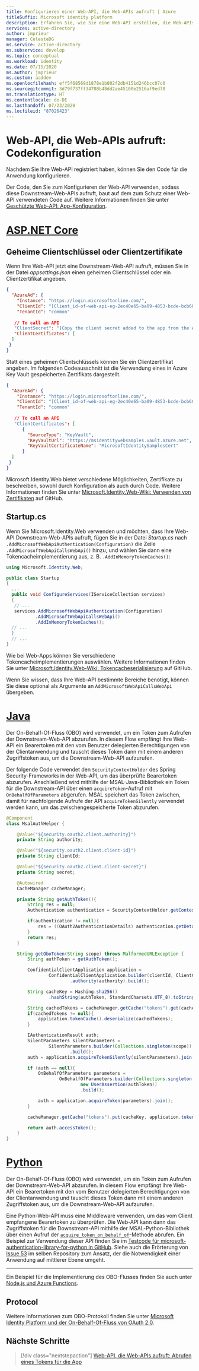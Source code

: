 ```yaml
---
title: Konfigurieren einer Web-API, die Web-APIs aufruft | Azure
titleSuffix: Microsoft identity platform
description: Erfahren Sie, wie Sie eine Web-API erstellen, die Web-APIs aufruft (Codekonfiguration der App)
services: active-directory
author: jmprieur
manager: CelesteDG
ms.service: active-directory
ms.subservice: develop
ms.topic: conceptual
ms.workload: identity
ms.date: 07/15/2020
ms.author: jmprieur
ms.custom: aaddev
ms.openlocfilehash: eff5f68569d1878e1b802f2db4151d246bcc07c0
ms.sourcegitcommit: 3d79f737ff34708b48dd2ae45100e2516af9ed78
ms.translationtype: HT
ms.contentlocale: de-DE
ms.lasthandoff: 07/23/2020
ms.locfileid: "87026423"
---
```

# <a name="a-web-api-that-calls-web-apis-code-configuration"></a>Web-API, die Web-APIs aufruft: Codekonfiguration

Nachdem Sie Ihre Web-API registriert haben, können Sie den Code für die Anwendung konfigurieren.

Der Code, den Sie zum Konfigurieren der Web-API verwenden, sodass diese Downstream-Web-APIs aufruft, baut auf dem zum Schutz einer Web-API verwendeten Code auf. Weitere Informationen finden Sie unter [Geschützte Web-API: App-Konfiguration](scenario-protected-web-api-app-configuration.md).

# <a name="aspnet-core"></a>[ASP.NET Core](#tab/aspnetcore)

## <a name="client-secrets-or-client-certificates"></a>Geheime Clientschlüssel oder Clientzertifikate

Wenn Ihre Web-API jetzt eine Downstream-Web-API aufruft, müssen Sie in der Datei *appsettings.json* einen geheimen Clientschlüssel oder ein Clientzertifikat angeben.

```JSON
{
  "AzureAd": {
    "Instance": "https://login.microsoftonline.com/",
    "ClientId": "[Client_id-of-web-api-eg-2ec40e65-ba09-4853-bcde-bcb60029e596]",
    "TenantId": "common"
  
   // To call an API
   "ClientSecret": "[Copy the client secret added to the app from the Azure portal]",
   "ClientCertificates": [
  ]
 }
}
```

Statt eines geheimen Clientschlüssels können Sie ein Clientzertifikat angeben. Im folgenden Codeausschnitt ist die Verwendung eines in Azure Key Vault gespeicherten Zertifikats dargestellt.

```JSON
{
  "AzureAd": {
    "Instance": "https://login.microsoftonline.com/",
    "ClientId": "[Client_id-of-web-api-eg-2ec40e65-ba09-4853-bcde-bcb60029e596]",
    "TenantId": "common"
  
   // To call an API
   "ClientCertificates": [
      {
        "SourceType": "KeyVault",
        "KeyVaultUrl": "https://msidentitywebsamples.vault.azure.net",
        "KeyVaultCertificateName": "MicrosoftIdentitySamplesCert"
      }
  ]
 }
}
```

Microsoft.Identity.Web bietet verschiedene Möglichkeiten, Zertifikate zu beschreiben, sowohl durch Konfiguration als auch durch Code. Weitere Informationen finden Sie unter [Microsoft.Identity.Web-Wiki: Verwenden von Zertifikaten](https://github.com/AzureAD/microsoft-identity-web/wiki/Using-certificates) auf GitHub.

## <a name="startupcs"></a>Startup.cs

Wenn Sie Microsoft.Identity.Web verwenden und möchten, dass Ihre Web-API Downstream-Web-APIs aufruft, fügen Sie in der Datei *Startup.cs* nach `.AddMicrosoftWebApiAuthentication(Configuration)` die Zeile `.AddMicrosoftWebApiCallsWebApi()` hinzu, und wählen Sie dann eine Tokencacheimplementierung aus, z. B. `.AddInMemoryTokenCaches()`:

```csharp
using Microsoft.Identity.Web;

public class Startup
{
  ...
  public void ConfigureServices(IServiceCollection services)
  {
   // ...
   services.AddMicrosoftWebApiAuthentication(Configuration)
           .AddMicrosoftWebApiCallsWebApi()
           .AddInMemoryTokenCaches();
  // ...
  }
  // ...
}
```

Wie bei Web-Apps können Sie verschiedene Tokencacheimplementierungen auswählen. Weitere Informationen finden Sie unter [Microsoft.Identity.Web-Wiki: Tokencacheserialisierung](https://aka.ms/ms-id-web/token-cache-serialization) auf GitHub.

Wenn Sie wissen, dass Ihre Web-API bestimmte Bereiche benötigt, können Sie diese optional als Argumente an `AddMicrosoftWebApiCallsWebApi` übergeben.

# <a name="java"></a>[Java](#tab/java)

Der On-Behalf-Of-Fluss (OBO) wird verwendet, um ein Token zum Aufrufen der Downstream-Web-API abzurufen. In diesem Flow empfängt Ihre Web-API ein Bearertoken mit den vom Benutzer delegierten Berechtigungen von der Clientanwendung und tauscht dieses Token dann mit einem anderen Zugriffstoken aus, um die Downstream-Web-API aufzurufen.

Der folgende Code verwendet den `SecurityContextHolder` des Spring Security-Frameworks in der Web-API, um das überprüfte Bearertoken abzurufen. Anschließend wird mithilfe der MSAL-Java-Bibliothek ein Token für die Downstream-API über einen `acquireToken`-Aufruf mit `OnBehalfOfParameters` abgerufen. MSAL speichert das Token zwischen, damit für nachfolgende Aufrufe der API `acquireTokenSilently` verwendet werden kann, um das zwischengespeicherte Token abzurufen.

```Java
@Component
class MsalAuthHelper {

    @Value("${security.oauth2.client.authority}")
    private String authority;

    @Value("${security.oauth2.client.client-id}")
    private String clientId;

    @Value("${security.oauth2.client.client-secret}")
    private String secret;

    @Autowired
    CacheManager cacheManager;

    private String getAuthToken(){
        String res = null;
        Authentication authentication = SecurityContextHolder.getContext().getAuthentication();

        if(authentication != null){
            res = ((OAuth2AuthenticationDetails) authentication.getDetails()).getTokenValue();
        }
        return res;
    }

    String getOboToken(String scope) throws MalformedURLException {
        String authToken = getAuthToken();

        ConfidentialClientApplication application =
                ConfidentialClientApplication.builder(clientId, ClientCredentialFactory.create(secret))
                        .authority(authority).build();

        String cacheKey = Hashing.sha256()
                .hashString(authToken, StandardCharsets.UTF_8).toString();

        String cachedTokens = cacheManager.getCache("tokens").get(cacheKey, String.class);
        if(cachedTokens != null){
            application.tokenCache().deserialize(cachedTokens);
        }

        IAuthenticationResult auth;
        SilentParameters silentParameters =
                SilentParameters.builder(Collections.singleton(scope))
                        .build();
        auth = application.acquireTokenSilently(silentParameters).join();

        if (auth == null){
            OnBehalfOfParameters parameters =
                    OnBehalfOfParameters.builder(Collections.singleton(scope),
                            new UserAssertion(authToken))
                            .build();

            auth = application.acquireToken(parameters).join();
        }

        cacheManager.getCache("tokens").put(cacheKey, application.tokenCache().serialize());

        return auth.accessToken();
    }
}
```

# <a name="python"></a>[Python](#tab/python)

Der On-Behalf-Of-Fluss (OBO) wird verwendet, um ein Token zum Aufrufen der Downstream-Web-API abzurufen. In diesem Flow empfängt Ihre Web-API ein Bearertoken mit den vom Benutzer delegierten Berechtigungen von der Clientanwendung und tauscht dieses Token dann mit einem anderen Zugriffstoken aus, um die Downstream-Web-API aufzurufen.

Eine Python-Web-API muss eine Middleware verwenden, um das vom Client empfangene Bearertoken zu überprüfen. Die Web-API kann dann das Zugriffstoken für die Downstream-API mithilfe der MSAL-Python-Bibliothek über einen Aufruf der [`acquire_token_on_behalf_of`](https://msal-python.readthedocs.io/en/latest/?badge=latest#msal.ConfidentialClientApplication.acquire_token_on_behalf_of)-Methode abrufen. Ein Beispiel zur Verwendung dieser API finden Sie im [Testcode für microsoft-authentication-library-for-python in GitHub](https://github.com/AzureAD/microsoft-authentication-library-for-python/blob/1.2.0/tests/test_e2e.py#L429-L472). Siehe auch die Erörterung von [Issue 53](https://github.com/AzureAD/microsoft-authentication-library-for-python/issues/53) im selben Repository zum Ansatz, der die Notwendigkeit einer Anwendung auf mittlerer Ebene umgeht.

---

Ein Beispiel für die Implementierung des OBO-Flusses finden Sie auch unter [Node.js und Azure Functions](https://github.com/Azure-Samples/ms-identity-nodejs-webapi-onbehalfof-azurefunctions/blob/master/MiddleTierAPI/MyHttpTrigger/index.js#L61).

## <a name="protocol"></a>Protocol

Weitere Informationen zum OBO-Protokoll finden Sie unter [Microsoft Identity Platform und der On-Behalf-Of-Fluss von OAuth 2.0](https://docs.microsoft.com/azure/active-directory/develop/v2-oauth2-on-behalf-of-flow).

## <a name="next-steps"></a>Nächste Schritte

> [!div class="nextstepaction"]
> [Web-API, die Web-APIs aufruft: Abrufen eines Tokens für die App](scenario-web-api-call-api-acquire-token.md)
